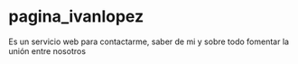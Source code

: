 # pagina_ivanlopez
Es un servicio web para contactarme, saber de mi y sobre todo fomentar la unión entre nosotros
